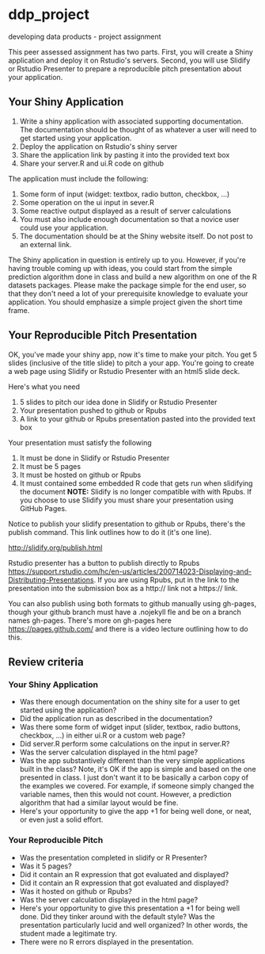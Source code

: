 # ddp_project
developing data products - project assignment


This peer assessed assignment has two parts. First, you will create a Shiny application and deploy it on Rstudio's servers. Second, you will use Slidify or Rstudio Presenter to prepare a reproducible pitch presentation about your application.

## Your Shiny Application

1. Write a shiny application with associated supporting documentation. The documentation should be thought of as whatever a user will need to get started using your application.
1. Deploy the application on Rstudio's shiny server
1. Share the application link by pasting it into the provided text box
1. Share your server.R and ui.R code on github

The application must include the following:
1. Some form of input (widget: textbox, radio button, checkbox, ...)
1. Some operation on the ui input in sever.R
1. Some reactive output displayed as a result of server calculations
1. You must also include enough documentation so that a novice user could use your application.
1. The documentation should be at the Shiny website itself. Do not post to an external link.

The Shiny application in question is entirely up to you. However, if you're having trouble coming up with ideas, you could start from the simple prediction algorithm done in class and build a new algorithm on one of the R datasets packages. Please make the package simple for the end user, so that they don't need a lot of your prerequisite knowledge to evaluate your application. You should emphasize a simple project given the short time frame.

## Your Reproducible Pitch Presentation

OK, you've made your shiny app, now it's time to make your pitch. You get 5 slides (inclusive of the title slide)  to pitch a your app. You're going to create a web page using Slidify or Rstudio Presenter with an html5 slide deck.

Here's what you need

1. 5 slides to pitch our idea done in Slidify or Rstudio Presenter
1. Your presentation pushed to github or Rpubs
1. A link to your github or Rpubs presentation pasted into the provided text box

Your presentation must satisfy the following
1. It must be done in Slidify or Rstudio Presenter
1. It must be 5 pages
1. It must be hosted on github or Rpubs
1. It must contained some embedded R code that gets run when slidifying the document
**NOTE:** Slidify is no longer compatible with with Rpubs. If you choose to use Slidify you must share your presentation using GitHub Pages.

Notice to publish your slidify presentation to github or Rpubs, there's the publish command. This link outlines how to do it (it's one line). 

http://slidify.org/publish.html

Rstudio presenter has a button to publish directly to Rpubs https://support.rstudio.com/hc/en-us/articles/200714023-Displaying-and-Distributing-Presentations. If you are using Rpubs, put in the link to the presentation into the submission box as a http:// link not a https:// link.

You can also publish using both formats to github manually using gh-pages, though your github branch must have a .nojekyll fle and be on a branch names gh-pages. There's more on gh-pages here https://pages.github.com/  and there is a video lecture outlining how to do this.

## Review criteria
### Your Shiny Application
- Was there enough documentation on the shiny site for a user to get started using the application?
- Did the application run as described in the documentation?
- Was there some form of widget input (slider, textbox, radio buttons, checkbox, ...) in either ui.R or a custom web page?
- Did server.R perform some calculations on the input in server.R?
- Was the server calculation displayed in the html page?
- Was the app substantively different than the very simple applications built in the class? Note, it's OK if the app is simple and based on the one presented in class. I just don't want it to be basically a carbon copy of the examples we covered. For example, if someone simply changed the variable names, then this would not count. However, a prediction algorithm that had a similar layout would be fine.
- Here's your opportunity to give the app +1 for being well done, or neat, or even just a solid effort.

### Your Reproducible Pitch

- Was the presentation completed in slidify or R Presenter?
- Was it 5 pages?
- Did it contain an R expression that got evaluated and displayed?
- Did it contain an R expression that got evaluated and displayed?
- Was it hosted on github or Rpubs?
- Was the server calculation displayed in the html page?
- Here's your opportunity to give this presentation a +1 for being well done. Did they tinker around with the default style? Was the presentation particularly lucid and well organized? In other words, the student made a legitimate try.
- There were no R errors displayed in the presentation.

